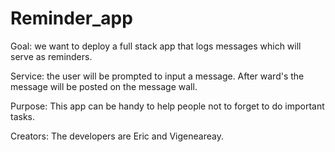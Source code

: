 # Reminder_app

Goal: we want to deploy a full stack app that logs messages which will serve as reminders. 


Service: the user will be prompted to input a message. After ward's the message will be posted on the message wall.


Purpose: This app can be handy to help people not to forget to do important tasks.


Creators: The developers are Eric and Vigeneareay.

